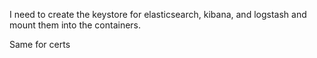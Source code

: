 I need to create the keystore for elasticsearch, kibana, and logstash and mount them into the containers.

Same for certs